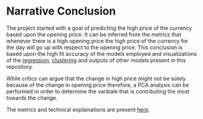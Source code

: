 # Narrative Conclusion


The project started with a goal of predicting the high price of the currency based upon the opening price. It can be inferred from the metrics that whenever there is a high opening price the high price of the currency for the day will go up with respect to the opening price. This conclusion is based upon the high fit accuracy of the models employed and visualizations of the [regression](linear_regression.ipynb), [clustering](Clustering.ipynb) and outputs of other models present in this repository. 

While critics can argue that the change in high price might not be solely because of the change in opening price therefore, a PCA analysis can be performed in order to determine the varibale that is contributing the most towards the change. 

The metrics and technical explainations are present [here](ANALYSIS.md).

